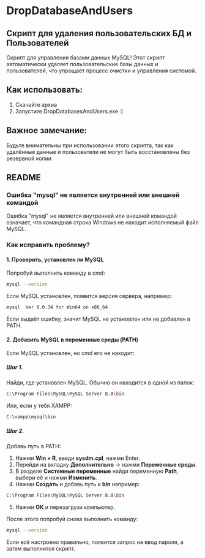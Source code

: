 # DropDatabaseAndUsers
## Скрипт для удаления пользовательских БД и Пользователей
Скрипт для управления базами данных MySQL! Этот скрипт автоматически удаляет пользовательские базы данных и пользователей, что упрощает процесс очистки и управления системой.
## Как использовать:
1. Скачайте архив
2. Запустите DropDatabasesAndUsers.exe :)
## Важное замечание:
Будьте внимательны при использовании этого скрипта, так как удалённые данные и пользователи не могут быть восстановлены без резервной копии

## README

### Ошибка "mysql" не является внутренней или внешней командой

Ошибка "mysql" не является внутренней или внешней командой означает, что командная строка Windows не находит исполняемый файл MySQL.

### Как исправить проблему?

#### 1. Проверить, установлен ли MySQL
Попробуй выполнить команду в cmd:
```bash
mysql --version
```

Если MySQL установлен, появится версия сервера, например:
```bash
mysql  Ver 8.0.34 for Win64 on x86_64
```
Если выдаёт ошибку, значит MySQL не установлен или не добавлен в PATH.

#### 2. Добавить MySQL в переменные среды (PATH)
Если MySQL установлен, но cmd его не находит:
##### Шаг 1.
Найди, где установлен MySQL. Обычно он находится в одной из папок:
```bash
C:\Program Files\MySQL\MySQL Server 8.0\bin
```
Или, если у тебя XAMPP:
```bash
C:\xampp\mysql\bin
```
##### Шаг 2.
Добавь путь в PATH:
1. Нажми **Win + R**, введи **sysdm.cpl**, нажми Enter.
2. Перейди на вкладку **Дополнительно** → нажми **Переменные среды**.
3. В разделе **Системные переменные** найди переменную **Path**, выбери её и нажми **Изменить**.
4. Нажми **Создать** и добавь путь к **bin** например:
```bash
C:\Program Files\MySQL\MySQL Server 8.0\bin
```
5. Нажми **ОК** и перезагрузи компьютер.

После этого попробуй снова выполнить команду:
```bash
mysql --version
```
Если всё настроено правильно, появится запрос на ввод пароля, а затем выполнится скрипт.
